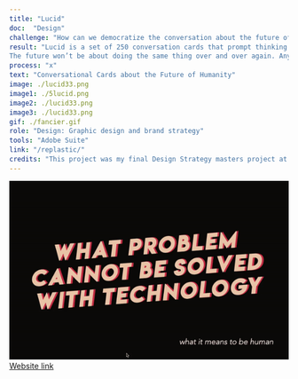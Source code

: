 ```yaml
---
title: "Lucid"
doc:  "Design"
challenge: "How can we democratize the conversation about the future of technology?"
result: "Lucid is a set of 250 conversation cards that prompt thinking differently and creating optimal future scenarios for humanity. The deck is divided into eight sections: thinking differently, future scenarios, what it means to be human, creating & innovating, alternate realities, human consciousness, shaping tomorrow, the big questions, and rethink. Rethink is designed to to challenge your thinking & initial answers, see alternative perspectives and your own biases. The conversation cards are designed to provoke thinking differently about the world and its norms & creating the future that we want. I think we have to decide on an individual, community then cultural level what a good life is, what it means to be human, we want for ourselves and what type of future we want for the planet. The more we bring this into our conversations the more it impacts our decisions collectively. It’s not just a few people but it’s all of us shaping the world. The world shaped us, and then we shape the world right back.
The future won’t be about doing the same thing over and over again. Anything that can be automated will be. We have a choice to be fearful of this or to embrace it and let it give the chance to discover a richer path of life fulfillment. I think that path should be of conversation and knowledge sharing.It's not about what will happen, it's about what we should do."
process: "x"
text: "Conversational Cards about the Future of Humanity"
image: ./lucid33.png
image1: ./5lucid.png
image2: ./lucid33.png
image3: ./lucid33.png
gif: ./fancier.gif
role: "Design: Graphic design and brand strategy"
tools: "Adobe Suite"
link: "/replastic/"
credits: "This project was my final Design Strategy masters project at Instituto Europeo di Design."
---
```



![Gif](lucid.gif)
<br>
[Website link](http://online.fliphtml5.com/pxwga/bivh/ "see all cards")

